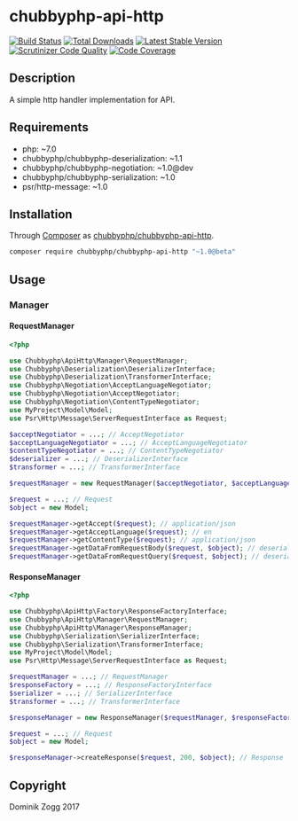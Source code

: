 # chubbyphp-api-http

[![Build Status](https://api.travis-ci.org/chubbyphp/chubbyphp-api-http.png?branch=master)](https://travis-ci.org/chubbyphp/chubbyphp-api-http)
[![Total Downloads](https://poser.pugx.org/chubbyphp/chubbyphp-api-http/downloads.png)](https://packagist.org/packages/chubbyphp/chubbyphp-api-http)
[![Latest Stable Version](https://poser.pugx.org/chubbyphp/chubbyphp-api-http/v/stable.png)](https://packagist.org/packages/chubbyphp/chubbyphp-api-http)
[![Scrutinizer Code Quality](https://scrutinizer-ci.com/g/chubbyphp/chubbyphp-api-http/badges/quality-score.png?b=master)](https://scrutinizer-ci.com/g/chubbyphp/chubbyphp-api-http/?branch=master)
[![Code Coverage](https://scrutinizer-ci.com/g/chubbyphp/chubbyphp-api-http/badges/coverage.png?b=master)](https://scrutinizer-ci.com/g/chubbyphp/chubbyphp-api-http/?branch=master)

## Description

A simple http handler implementation for API.

## Requirements

 * php: ~7.0
 * chubbyphp/chubbyphp-deserialization: ~1.1
 * chubbyphp/chubbyphp-negotiation: ~1.0@dev
 * chubbyphp/chubbyphp-serialization: ~1.0
 * psr/http-message: ~1.0

## Installation

Through [Composer](http://getcomposer.org) as [chubbyphp/chubbyphp-api-http][1].

```sh
composer require chubbyphp/chubbyphp-api-http "~1.0@beta"
```

## Usage

### Manager

#### RequestManager

```php
<?php

use Chubbyphp\ApiHttp\Manager\RequestManager;
use Chubbyphp\Deserialization\DeserializerInterface;
use Chubbyphp\Deserialization\TransformerInterface;
use Chubbyphp\Negotiation\AcceptLanguageNegotiator;
use Chubbyphp\Negotiation\AcceptNegotiator;
use Chubbyphp\Negotiation\ContentTypeNegotiator;
use MyProject\Model\Model;
use Psr\Http\Message\ServerRequestInterface as Request;

$acceptNegotiator = ...; // AcceptNegotiator
$acceptLanguageNegotiator = ...; // AcceptLanguageNegotiator
$contentTypeNegotiator = ...; // ContentTypeNegotiator
$deserializer = ...; // DeserializerInterface
$transformer = ...; // TransformerInterface

$requestManager = new RequestManager($acceptNegotiator, $acceptLanguageNegotiator, $contentTypeNegotiator, $deserializer, $transformer);

$request = ...; // Request
$object = new Model;

$requestManager->getAccept($request); // application/json
$requestManager->getAcceptLanguage($request); // en
$requestManager->getContentType($request); // application/json
$requestManager->getDataFromRequestBody($request, $object); // deserialize data from body to $object
$requestManager->getDataFromRequestQuery($request, $object); // deserialize query from body to $object
```

#### ResponseManager

```php
<?php

use Chubbyphp\ApiHttp\Factory\ResponseFactoryInterface;
use Chubbyphp\ApiHttp\Manager\RequestManager;
use Chubbyphp\ApiHttp\Manager\ResponseManager;
use Chubbyphp\Serialization\SerializerInterface;
use Chubbyphp\Serialization\TransformerInterface;
use MyProject\Model\Model;
use Psr\Http\Message\ServerRequestInterface as Request;

$requestManager = ...; // RequestManager
$responseFactory = ...; // ResponseFactoryInterface
$serializer = ...; // SerializerInterface
$transformer = ...; // TransformerInterface

$responseManager = new ResponseManager($requestManager, $responseFactory, $serializer, $transformer);

$request = ...; // Request
$object = new Model;

$responseManager->createResponse($request, 200, $object); // Response
```

## Copyright

Dominik Zogg 2017

[1]: https://packagist.org/packages/chubbyphp/chubbyphp-api-http

